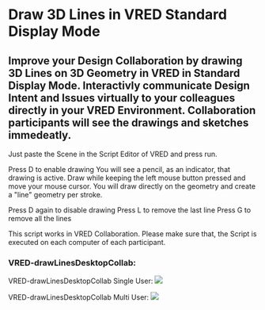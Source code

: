 # Draw 3D Lines in VRED Standard Display Mode
## Improve your Design Collaboration by drawing 3D Lines on 3D Geometry in VRED in Standard Display Mode. Interactivly communicate Design Intent and Issues virtually to your colleagues directly in your VRED Environment. Collaboration participants will see the drawings and sketches immedeatly.

Just paste the Scene in the Script Editor of VRED and press run.

Press D to enable drawing 
    You will see a pencil, as an indicator, that drawing is active.
    Draw while keeping the left mouse button pressed and move your mouse cursor.
    You will draw directly on the geometry and create a "line" geometry per stroke.
    
Press D again to disable drawing 
Press L to remove the last line 
Press G to remove all the lines

This script works in VRED Collaboration.
Please make sure that, the Script is executed on each computer of each participant.

### VRED-drawLinesDesktopCollab:
VRED-drawLinesDesktopCollab Single User:
![](VRED-drawLinesDesktopCollab1.gif)

VRED-drawLinesDesktopCollab Multi User:
![](VRED-drawLinesDesktopCollab3.gif)

